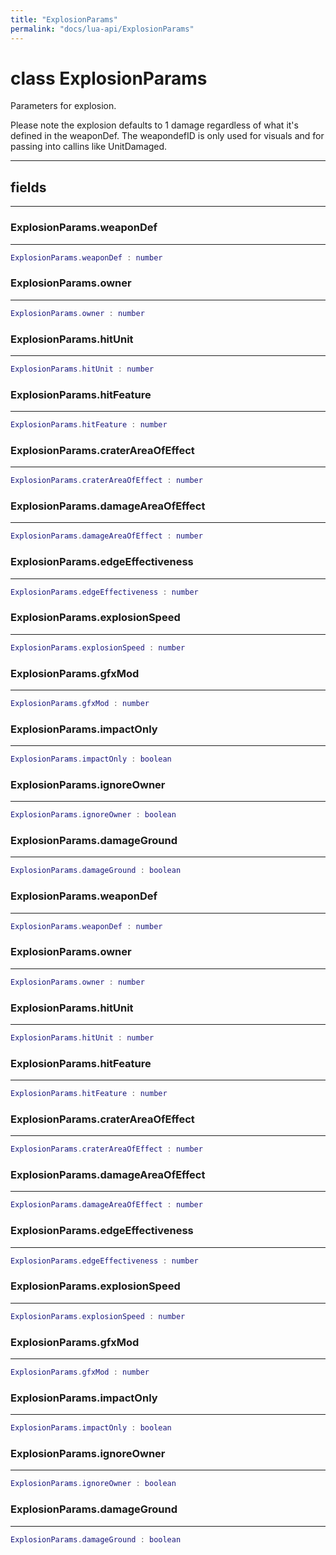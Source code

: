 ```yaml
---
title: "ExplosionParams"
permalink: "docs/lua-api/ExplosionParams"
---
```

# class ExplosionParams





Parameters for explosion.

Please note the explosion defaults to 1 damage regardless of what it's defined in the weaponDef.
The weapondefID is only used for visuals and for passing into callins like UnitDamaged.







---



## fields
---

### ExplosionParams.weaponDef
---
```lua
ExplosionParams.weaponDef : number
```










### ExplosionParams.owner
---
```lua
ExplosionParams.owner : number
```










### ExplosionParams.hitUnit
---
```lua
ExplosionParams.hitUnit : number
```










### ExplosionParams.hitFeature
---
```lua
ExplosionParams.hitFeature : number
```










### ExplosionParams.craterAreaOfEffect
---
```lua
ExplosionParams.craterAreaOfEffect : number
```










### ExplosionParams.damageAreaOfEffect
---
```lua
ExplosionParams.damageAreaOfEffect : number
```










### ExplosionParams.edgeEffectiveness
---
```lua
ExplosionParams.edgeEffectiveness : number
```










### ExplosionParams.explosionSpeed
---
```lua
ExplosionParams.explosionSpeed : number
```










### ExplosionParams.gfxMod
---
```lua
ExplosionParams.gfxMod : number
```










### ExplosionParams.impactOnly
---
```lua
ExplosionParams.impactOnly : boolean
```










### ExplosionParams.ignoreOwner
---
```lua
ExplosionParams.ignoreOwner : boolean
```










### ExplosionParams.damageGround
---
```lua
ExplosionParams.damageGround : boolean
```










### ExplosionParams.weaponDef
---
```lua
ExplosionParams.weaponDef : number
```










### ExplosionParams.owner
---
```lua
ExplosionParams.owner : number
```










### ExplosionParams.hitUnit
---
```lua
ExplosionParams.hitUnit : number
```










### ExplosionParams.hitFeature
---
```lua
ExplosionParams.hitFeature : number
```










### ExplosionParams.craterAreaOfEffect
---
```lua
ExplosionParams.craterAreaOfEffect : number
```










### ExplosionParams.damageAreaOfEffect
---
```lua
ExplosionParams.damageAreaOfEffect : number
```










### ExplosionParams.edgeEffectiveness
---
```lua
ExplosionParams.edgeEffectiveness : number
```










### ExplosionParams.explosionSpeed
---
```lua
ExplosionParams.explosionSpeed : number
```










### ExplosionParams.gfxMod
---
```lua
ExplosionParams.gfxMod : number
```










### ExplosionParams.impactOnly
---
```lua
ExplosionParams.impactOnly : boolean
```










### ExplosionParams.ignoreOwner
---
```lua
ExplosionParams.ignoreOwner : boolean
```










### ExplosionParams.damageGround
---
```lua
ExplosionParams.damageGround : boolean
```











